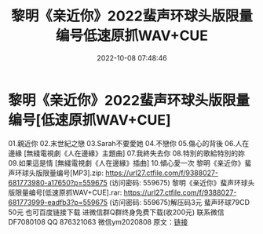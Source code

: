 ﻿---
title: 黎明《亲近你》2022蜚声环球头版限量编号低速原抓WAV+CUE
date: 2022-10-08 07:48:46
categories: 新碟专辑、稀有等精品
tags: 华语中文
---
# 黎明《亲近你》2022蜚声环球头版限量编号[低速原抓WAV+CUE]

01.親近你
02.末世紀之戀
03.Sarah不要愛她
04.不戀你
05.傷心的背後
06.人在邊緣 [無綫電視劇《人在邊緣》主題曲]
07.我終失去你
08.特別的歌給特別的妳
09.如果這是情 [無綫電視劇《人在邊緣》插曲]
10.傾心愛一次
黎明《亲近你》蜚声环球头版限量编号[MP3].zip: https://url27.ctfile.com/f/9388027-681773980-a17650?p=559675
(访问密码: 559675)
黎明《亲近你》蜚声环球头版限量编号[低速原抓WAV+CUE].rar: https://url27.ctfile.com/f/9388027-681773999-eadfb3?p=559675
(访问密码: 559675)解压码3元
蜚声环球79CD 50元
也可百度链接下载
进微信群Q群终身免费下载(收200元)
联系微信DF7080108 QQ 876321063
微信ym2020808
原文：[链接](https://blog.sina.com.cn/s/blog_1647c7e7601030zn7.html)